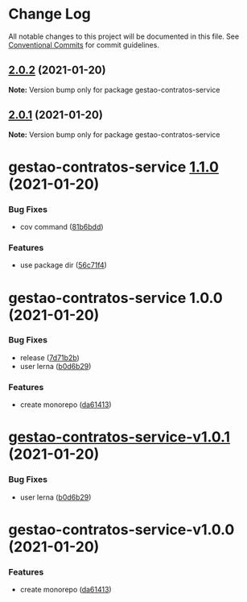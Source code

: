 # Change Log

All notable changes to this project will be documented in this file.
See [Conventional Commits](https://conventionalcommits.org) for commit guidelines.

## [2.0.2](https://github.com/tecidosbr/gestao-contratos-service/compare/v2.3.0...v2.0.2) (2021-01-20)

**Note:** Version bump only for package gestao-contratos-service





## [2.0.1](https://github.com/tecidosbr/gestao-contratos-service/compare/v1.3.0...v2.0.1) (2021-01-20)

**Note:** Version bump only for package gestao-contratos-service





# gestao-contratos-service [1.1.0](https://github.com/tecidosbr/gestao-contratos/compare/gestao-contratos-service@1.0.0...gestao-contratos-service@1.1.0) (2021-01-20)


### Bug Fixes

* cov command ([81b6bdd](https://github.com/tecidosbr/gestao-contratos/commit/81b6bdd604fd16574cef62a1478a213df0081fdf))


### Features

* use package dir ([56c71f4](https://github.com/tecidosbr/gestao-contratos/commit/56c71f4cd1945241b7f2fc339f7fb8f8cfeb4146))

# gestao-contratos-service 1.0.0 (2021-01-20)


### Bug Fixes

* release ([7d71b2b](https://github.com/tecidosbr/gestao-contratos-service/commit/7d71b2b4ba3431fad4b17da80f2f2c21b185a068))
* user lerna ([b0d6b29](https://github.com/tecidosbr/gestao-contratos-service/commit/b0d6b2972cd3f1bb00dce4a47b9880bcf25816fe))


### Features

* create monorepo ([da61413](https://github.com/tecidosbr/gestao-contratos-service/commit/da6141338537906ff50a65c62f9665d5d7789477))

# [gestao-contratos-service-v1.0.1](https://github.com/tecidosbr/gestao-contratos-service/compare/gestao-contratos-service-v1.0.0...gestao-contratos-service-v1.0.1) (2021-01-20)


### Bug Fixes

* user lerna ([b0d6b29](https://github.com/tecidosbr/gestao-contratos-service/commit/b0d6b2972cd3f1bb00dce4a47b9880bcf25816fe))

# gestao-contratos-service-v1.0.0 (2021-01-20)


### Features

* create monorepo ([da61413](https://github.com/tecidosbr/gestao-contratos-service/commit/da6141338537906ff50a65c62f9665d5d7789477))
